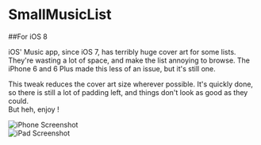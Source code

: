 SmallMusicList
==============

##For iOS 8  

iOS' Music app, since iOS 7, has terribly huge cover art for some lists. They're wasting a lot of space, and make the list annoying to browse. The iPhone 6 and 6 Plus made this less of an issue, but it's still one.  

This tweak reduces the cover art size wherever possible. It's quickly done, so there is still a lot of padding left, and things don't look as good as they could.  
But heh, enjoy !

![iPhone Screenshot](https://raw.github.com/abarisain/SmallMusicList/master/screenshot_iphone.png)  
![iPad Screenshot](https://raw.github.com/abarisain/SmallMusicList/master/screenshot_ipad.png)  